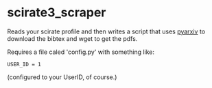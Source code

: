 scirate3_scraper
================

Reads your scirate profile and then writes a script that uses
[pyarxiv](https://github.com/adamcw/pyarxiv) to download the bibtex and wget
to get the pdfs.

Requires a file caled 'config.py' with something like:

    USER_ID = 1

(configured to your UserID, of course.)
